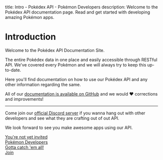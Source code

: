 title: Intro - Pokédex API - Pokémon Developers
description: Welcome to the Pokédex API documentation page. Read and get started with developing amazing Pokémon apps.

# Introduction
Welcome to the Pokédex API Documentation Site.

The entire Pokédex data in one place and easily accessible through RESTful API.
We've covered every Pokémon and we will always try to keep this up-to-date.

Here you'll find documentation on how to use our Pokédex API and any other
information regarding the same.

All of our [documentation is available on GitHub](https://github.com/PokeDevs/pokedex-api-docs)
and we would :heart: corrections and improvements!

<hr>

Come join our [official Discord server](# 'Pokémon Developers')
if you wanna hang out with other developers and see what they are crafting
out of out API.

We look forward to see you make awesome apps using our API.

<a href="#" title="Join Pokémon Developers">
  <div class="discordInvite">
    <div class="di-title">You're not yet invited</div>
    <div class="di-icon"></div>
    <div class="di-content">
      <div class="di-content__title">Pokémon Developers</div>
      <div class="di-content__meta">Gotta catch 'em all!</div>
    </div>
    <div class="di-button disabled">Join</div>
  </div>
</a>
